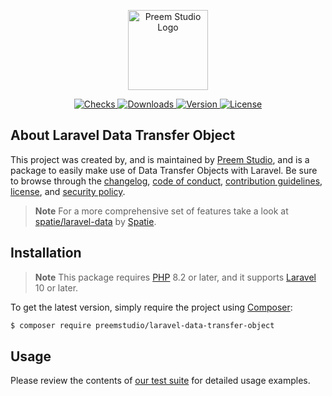 <p align="center">
    <a href="https://preem.studio" target="_blank">
        <img src="https://raw.githubusercontent.com/PreemStudio/assets/main/logo-text.svg" width="128" alt="Preem Studio Logo" />
    </a>
</p>

<p align="center">
    <a href="https://github.com/PreemStudio/laravel-data-transfer-object/actions">
        <img src="https://badge.sh/github/check-runs/PreemStudio/laravel-data-transfer-object" alt="Checks" />
    </a>
    <a href="https://packagist.org/packages/preemstudio/laravel-data-transfer-object">
        <img src="https://badge.sh/packagist/downloads/PreemStudio/laravel-data-transfer-object" alt="Downloads" />
    </a>
    <a href="https://packagist.org/packages/preemstudio/laravel-data-transfer-object">
        <img src="https://badge.sh/packagist/version/PreemStudio/laravel-data-transfer-object" alt="Version" />
    </a>
    <a href="https://packagist.org/packages/preemstudio/laravel-data-transfer-object">
        <img src="https://badge.sh/packagist/license/PreemStudio/laravel-data-transfer-object" alt="License" />
    </a>
</p>

## About Laravel Data Transfer Object

This project was created by, and is maintained by [Preem Studio](https://github.com/PreemStudio), and is a package to easily make use of Data Transfer Objects with Laravel. Be sure to browse through the [changelog](CHANGELOG.md), [code of conduct](.github/CODE_OF_CONDUCT.md), [contribution guidelines](.github/CONTRIBUTING.md), [license](LICENSE), and [security policy](.github/SECURITY.md).

> **Note**
> For a more comprehensive set of features take a look at [spatie/laravel-data](https://github.com/spatie/laravel-data) by [Spatie](https://github.com/sponsors/spatie).

## Installation

> **Note**
> This package requires [PHP](https://www.php.net/) 8.2 or later, and it supports [Laravel](https://laravel.com/) 10 or later.

To get the latest version, simply require the project using [Composer](https://getcomposer.org/):

```bash
$ composer require preemstudio/laravel-data-transfer-object
```

## Usage

Please review the contents of [our test suite](/tests) for detailed usage examples.
